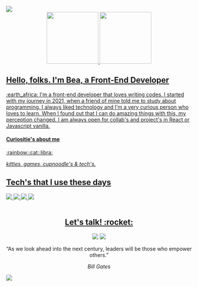 
<img src="https://i.imgur.com/oWWBD9y.png"> 

<div align="center">
  <a href="https://github.com/beadobruski">
  <img height="140em" src="https://github-readme-stats.vercel.app/api?username=beadobruski&show_icons=true&theme=buefy&include_all_commits=true&count_private=true"/>
  <img height="140em" src="https://github-readme-stats.vercel.app/api/top-langs/?username=beadobruski&layout=compact&langs_count=7&theme=buefy"/>
</div>

<div align="center">
  
  
</div>
 

  <h2>Hello, folks. I'm Bea, a Front-End Developer </h2>
  <p>:earth_africa: I'm a front-end developer that loves writing codes. I started with my journey in 2021, when a friend of mine told me to study about programming. I always liked technology and I'm a very curious person who loves to learn. When I found out that I can do amazing things with this, my perception changed. I am always open for collab's and project's in React or Javascript vanilla.  
  
  <h4>Curiositie's about me </h4>
  <span>:rainbow::cat::libra:</span>
  
  <i>kitties, games, cupnoodle's & tech's.</i>
  

 
 
 <div>
  <h2>Tech's that I use these days</h2>
  
  <img src="https://img.shields.io/badge/TypeScript-007ACC?style=for-the-badge&logo=typescript&logoColor=white" target="_blank">
  <img src="https://img.shields.io/badge/JavaScript-F7DF1E?style=for-the-badge&logo=javascript&logoColor=black" target="_blank">
  <img src="https://img.shields.io/badge/React-20232A?style=for-the-badge&logo=react&logoColor=61DAFB" target="_blank">
  <img src="https://img.shields.io/badge/styled--components-DB7093?style=for-the-badge&logo=styled-components&logoColor=white" target="_blank">
 </div>
  
<br>





<div align="center">
  <h2>Let's talk! :rocket:</h2>
   <a href="https://www.linkedin.com/in/beatriz-dobruski-0b43b6191/" target="_blank"><img src="https://img.shields.io/badge/-LinkedIn-%230077B5?style=for-the-badge&logo=linkedin&logoColor=white" target="_blank"></a> 
    <a href="https://instagram.com/beatriziie" target="_blank"><img src="https://img.shields.io/badge/-Instagram-%23E4405F?style=for-the-badge&logo=instagram&logoColor=white" target="_blank"></a>
  
</div>

<p align="center">“As we look ahead into the next century, leaders will be those who empower others.”</p>
<p align="center"><i>Bill Gates</i></p>
<img src="https://i.imgur.com/YXKmT2u.png"> 
